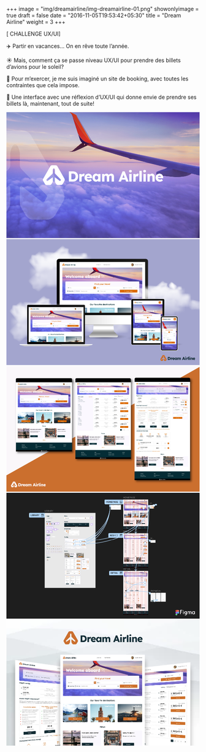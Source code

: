 +++
image = "img/dreamairline/img-dreamairline-01.png"
showonlyimage = true
draft = false
date = "2016-11-05T19:53:42+05:30"
title = "Dream Airline"
weight = 3
+++

[ CHALLENGE UX/UI]
<!--more-->

✈️ Partir en vacances… On en rêve toute l’année. 

☀️ Mais, comment ça se passe niveau UX/UI pour prendre des billets d’avions pour le soleil?

📌 Pour m’exercer, je me suis imaginé un site de booking, avec toutes les contraintes que cela impose.

👀 Une interface avec une réflexion d’UX/UI qui donne envie de prendre ses billets là, maintenant, tout de suite!

![This is me][1]
![This is me][2]
![This is me][3]
![This is me][4]
![This is me][5]

[1]: /img/dreamairline/img-dreamairline-01.png
[2]: /img/dreamairline/img-dreamairline-02.png
[3]: /img/dreamairline/img-dreamairline-03.png
[4]: /img/dreamairline/img-dreamairline-04.png
[5]: /img/dreamairline/img-dreamairline-05.png